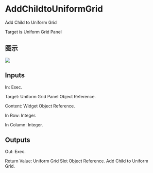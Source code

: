 # AddChildtoUniformGrid

Add Child to Uniform Grid

Target is Uniform Grid Panel

## 图示

![]($-20221218-21333102.png)

## Inputs

In: Exec.

Target: Uniform Grid Panel Object Reference.

Content: Widget Object Reference.

In Row: Integer.

In Column: Integer.  

## Outputs

Out: Exec.

Return Value: Uniform Grid Slot Object Reference. Add Child to Uniform Grid.

